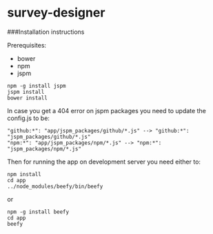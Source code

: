 # survey-designer


###Installation instructions

Prerequisites:
- bower
- npm
- jspm

```
npm -g install jspm
jspm install
bower install
```
In case you get a 404 error on jspm packages you need to update the config.js to be:

```
"github:*": "app/jspm_packages/github/*.js" --> "github:*": "jspm_packages/github/*.js" 
"npm:*": "app/jspm_packages/npm/*.js" --> "npm:*": "jspm_packages/npm/*.js"
```

Then for running the app on development server you need either to:

```
npm install
cd app
../node_modules/beefy/bin/beefy
```

or

```
npm -g install beefy
cd app
beefy
```
